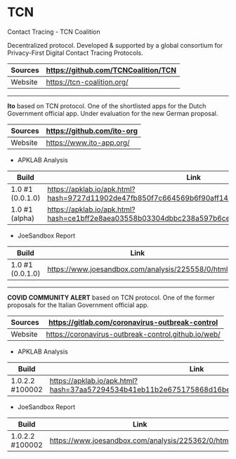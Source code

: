 # TCN
Contact Tracing - TCN Coalition

Decentralized protocol. Developed & supported by a global consortium for Privacy-First Digital Contact Tracing Protocols.

Sources | https://github.com/TCNCoalition/TCN
--------|------------------------------------
Website | https://tcn-coalition.org/

---------------------------------------

**Ito** based on TCN protocol. One of the shortlisted apps for the Dutch Government official app. Under evaluation for the new German proposal.

Sources | https://github.com/ito-org
--------|---------------------------
Website | https://www.ito-app.org/

- APKLAB Analysis

Build | Link
------|-----
1.0 #1 (0.0.1.0) | https://apklab.io/apk.html?hash=9727d11902de47fb850f7c664569b6f90aff14d2cf62b2eabc16e0b03efcd5de
1.0 #1 (alpha) | https://apklab.io/apk.html?hash=ce1bff2e8aea03558b03304dbbc238a597b6cea00fcefcd7d314b6843eb1c900

- JoeSandbox Report

Build | Link
------|-----
1.0 #1 (0.0.1.0) | https://www.joesandbox.com/analysis/225558/0/html

---------------------------------------

**COVID COMMUNITY ALERT** based on TCN protocol. One of the former proposals for the Italian Government official app. 

Sources | https://gitlab.com/coronavirus-outbreak-control
--------|------------------------------------------------
Website | https://coronavirus-outbreak-control.github.io/web/

- APKLAB Analysis

Build | Link
------|-----
1.0.2.2 #100002 | https://apklab.io/apk.html?hash=37aa57294534b41eb11b2e675175868d16be94a107ff4fa5f3e76d83adfa3bb0

- JoeSandbox Report

Build | Link
------|-----
1.0.2.2 #100002 | https://www.joesandbox.com/analysis/225362/0/html
